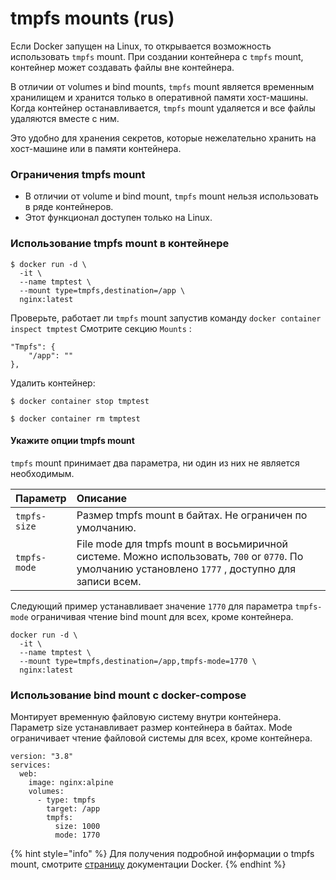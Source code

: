 # tmpfs mounts \(rus\)

Если Docker запущен на Linux, то открывается возможность использовать  `tmpfs` mount. При создании контейнера с  `tmpfs` mount, контейнер может создавать файлы вне контейнера.

В отличии от  volumes и bind mounts,  `tmpfs` mount является временным хранилищем и хранится только в оперативной памяти хост-машины. Когда контейнер останавливается, `tmpfs` mount удаляется и все файлы удаляются вместе с ним. 

Это удобно для хранения секретов, которые нежелательно хранить на хост-машине или в памяти контейнера. 

### Ограничения tmpfs mount <a id="limitations-of-tmpfs-mounts"></a>

* В отличии от volume и bind mount, `tmpfs` mount нельзя использовать в ряде контейнеров.
* Этот функционал доступен только на Linux.

### Использование tmpfs mount в контейнере <a id="use-a-tmpfs-mount-in-a-container"></a>

```text
$ docker run -d \
  -it \
  --name tmptest \
  --mount type=tmpfs,destination=/app \
  nginx:latest
```

Проверьте, работает ли  `tmpfs` mount запустив команду `docker container inspect tmptest` Смотрите секцию `Mounts` :

```text
"Tmpfs": {
    "/app": ""
},
```

Удалить контейнер:

```text
$ docker container stop tmptest

$ docker container rm tmptest
```

#### Укажите опции tmpfs mount <a id="specify-tmpfs-options"></a>

`tmpfs` mount принимает два параметра, ни один из них не является необходимым.

| Параметр   | Описание |
| :--- | :--- |
| `tmpfs-size` | Размер tmpfs mount в байтах. Не ограничен по умолчанию. |
| `tmpfs-mode` | File mode для tmpfs mount в восьмиричной системе. Можно использовать, `700` or `0770`. По умолчанию установлено `1777` , доступно для записи всем. |

Следующий пример устанавливает значение `1770` для параметра `tmpfs-mode` ограничивая чтение bind mount для всех, кроме контейнера. 

```text
docker run -d \
  -it \
  --name tmptest \
  --mount type=tmpfs,destination=/app,tmpfs-mode=1770 \
  nginx:latest
```

### Использование bind mount с docker-compose

Монтирует временную файловую систему внутри контейнера. Параметр size устанавливает размер контейнера в байтах. Mode ограничивает чтение файловой системы для всех, кроме контейнера.

```text
version: "3.8"
services:
  web:
    image: nginx:alpine
    volumes:
      - type: tmpfs
        target: /app
        tmpfs:
          size: 1000
          mode: 1770
```

{% hint style="info" %}
Для получения подробной информации о  tmpfs mount, смотрите [страницу](https://docs.docker.com/storage/tmpfs/) документации Docker.
{% endhint %}

